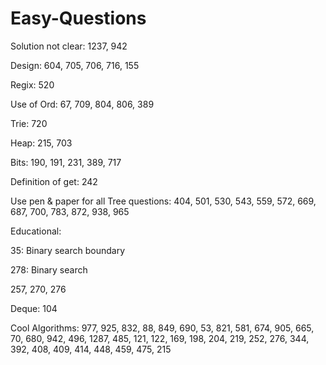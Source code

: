 # Easy-Questions

Solution not clear:
1237, 942

Design:
604, 705, 706, 716, 155

Regix:
520

Use of Ord:
67, 709, 804, 806, 389

Trie:
720

Heap:
215, 703

Bits:
190, 191, 231, 389, 717

Definition of get:
242

Use pen & paper for all Tree questions: 404, 501, 530, 543, 559, 572, 669, 687, 700, 783, 872, 938, 965

Educational:

35: Binary search boundary 

278: Binary search 

257, 270, 276

Deque:
104

Cool Algorithms:
977, 925, 832, 88, 849, 690, 53, 821, 581, 674, 905, 665, 70, 680, 942, 496, 1287, 485, 121, 122, 169, 198, 204, 219, 252, 276, 344, 392,
408, 409, 414, 448, 459, 475, 215
